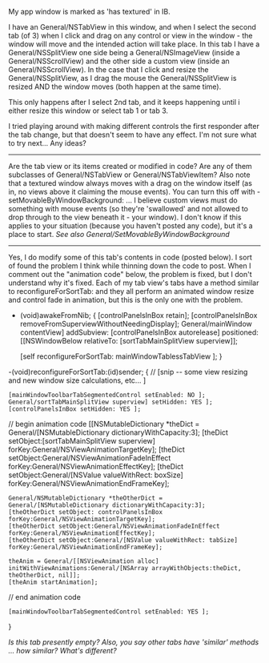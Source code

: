 My app window is marked as 'has textured' in IB.

I have an General/NSTabView in this window, and when I select the second tab (of 3) when I click and drag on any control or view in the window - the window will move and the intended action will take place. In this tab I have a General/NSSplitView one side being a General/NSImageView (inside a  General/NSScrollView) and the other side a custom view (inside an General/NSScrollView). In the case that I click and resize the General/NSSplitView, as I drag the mouse the General/NSSplitView is resized AND the window moves (both happen at the same time).

This only happens after I select 2nd tab, and it keeps happening until i either resize this window or select tab 1 or tab 3.

I tried playing around with making different controls the first responder after the tab change, but that doesn't seem to have any effect. I'm not sure what to try next... Any ideas?

----

Are the tab view or its items created or modified in code? Are any of them subclasses of General/NSTabView or General/NSTabViewItem? Also note that a textured window always moves with a drag on the window itself (as in, no views above it claiming the mouse events). You can turn this off with -setMovableByWindowBackground: ... I believe custom views must do something with mouse events (so they're 'swallowed' and not allowed to drop through to the view beneath it - your window). I don't know if this applies to your situation (because you haven't posted any code), but it's a place to start. *See also General/SetMovableByWindowBackground*

----

Yes, I do modify some of this tab's contents in code (posted below). I sort of found the problem I think while thinning down the code to post. When I comment out the "animation code" below, the problem is fixed, but I don't understand why it's fixed. Each of my tab view's tabs have a method similar to reconfigureForSortTab: and they all perform an animated window resize and control fade in animation, but this is the only one with the problem.

    
- (void)awakeFromNib;
{
    [controlPanelsInBox retain];
    [controlPanelsInBox removeFromSuperviewWithoutNeedingDisplay];
    General/mainWindow contentView] addSubview: [controlPanelsInBox autorelease] positioned: [[NSWindowBelow relativeTo: [sortTabMainSplitView superview]];

    [self reconfigureForSortTab: mainWindowTablessTabView ];
}

-(void)reconfigureForSortTab:(id)sender;
{
    // [snip -- some view resizing and new window size calculations, etc... ]

    [mainWindowToolbarTabSegmentedControl setEnabled: NO ];
    General/sortTabMainSplitView superview] setHidden: YES ];
    [controlPanelsInBox setHidden: YES ];

// begin animation code
    [[NSMutableDictionary *theDict = General/[NSMutableDictionary dictionaryWithCapacity:3];
    [theDict setObject:[sortTabMainSplitView superview] forKey:General/NSViewAnimationTargetKey];
    [theDict setObject:General/NSViewAnimationFadeInEffect forKey:General/NSViewAnimationEffectKey];
    [theDict setObject:General/[NSValue valueWithRect: boxSize] forKey:General/NSViewAnimationEndFrameKey];
    
    General/NSMutableDictionary *theOtherDict = General/[NSMutableDictionary dictionaryWithCapacity:3];
    [theOtherDict setObject: controlPanelsInBox forKey:General/NSViewAnimationTargetKey];
    [theOtherDict setObject:General/NSViewAnimationFadeInEffect forKey:General/NSViewAnimationEffectKey];
    [theOtherDict setObject:General/[NSValue valueWithRect: tabSize] forKey:General/NSViewAnimationEndFrameKey];
    
    theAnim = General/[[NSViewAnimation alloc] initWithViewAnimations:General/[NSArray arrayWithObjects:theDict, theOtherDict, nil]];
    [theAnim startAnimation];
// end animation code

    [mainWindowToolbarTabSegmentedControl setEnabled: YES ];
}


*Is this tab presently empty? Also, you say other tabs have 'similar' methods ... how similar? What's different?*